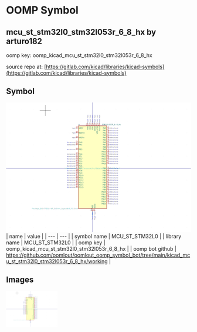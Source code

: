 # OOMP Symbol  
## mcu_st_stm32l0_stm32l053r_6_8_hx  by arturo182  
  
oomp key: oomp_kicad_mcu_st_stm32l0_stm32l053r_6_8_hx  
  
source repo at: [https://gitlab.com/kicad/libraries/kicad-symbols](https://gitlab.com/kicad/libraries/kicad-symbols)  
## Symbol  
  
[![working.png](working_600.png)](working.png)  
| name | value | 
| --- | --- | 
| symbol name | MCU_ST_STM32L0 | 
| library name | MCU_ST_STM32L0 | 
| oomp key | oomp_kicad_mcu_st_stm32l0_stm32l053r_6_8_hx | 
| oomp bot github | https://github.com/oomlout/oomlout_oomp_symbol_bot/tree/main/kicad_mcu_st_stm32l0_stm32l053r_6_8_hx/working | 
## Images  
  
[![working.png](working_140.png)](working.png)  
